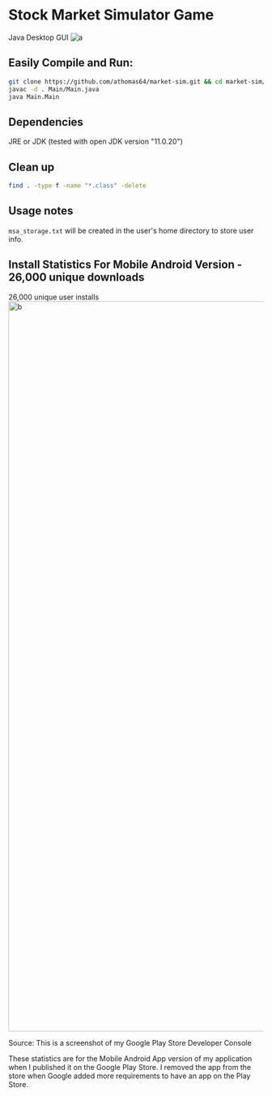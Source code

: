 # Stock Market Simulator Game

Java Desktop GUI
![a](https://github.com/athomas64/market-sim/assets/63829763/ba5354dc-9e13-4929-a322-0fd270adb7da)



## Easily Compile and Run:

```bash
git clone https://github.com/athomas64/market-sim.git && cd market-sim/
javac -d . Main/Main.java
java Main.Main
```

## Dependencies

JRE or JDK (tested with open JDK version "11.0.20")


## Clean up 

```bash
find . -type f -name "*.class" -delete
```




## Usage notes

`msa_storage.txt` will be created in the user's home directory to store user info.



## Install Statistics For Mobile Android Version - 26,000 unique downloads

26,000 unique user installs
<img width="1440" alt="b" src="https://github.com/athomas64/market-sim/assets/63829763/8a004835-2726-4c98-adfd-82dd28e8a21e">

Source: This is a screenshot of my Google Play Store Developer Console

These statistics are for the Mobile Android App version of my application when I published it on the Google Play Store. I removed
the app from the store when Google added more requirements to have an app on the Play Store.
